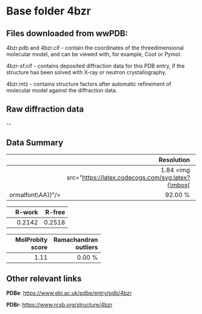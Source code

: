 # Base folder 4bzr

## Files downloaded from wwPDB:

4bzr.pdb and 4bzr.cif - contain the coordinates of the threedimensional molecular model, and can be viewed with, for example, Coot or Pymol.

4bzr-sf.cif - contains deposited diffraction data for this PDB entry, if the structure has been solved with X-ray or neutron crystallography.

4bzr.mtz - contains structure factors after automatic refinement of molecular model against the diffraction data.

## Raw diffraction data

--<br> 

## Data Summary
|   | Resolution | Completeness| I/sigma |
|---|-------------:|----------------:|--------------:|
|   |1.84 <img src="https://latex.codecogs.com/svg.latex?{\mbox{
ormalfont\AA}}"/>|92.00 %|<img width=50/>10.20|

|   | **R-work**| **R-free**   
|---|-------------:|----------------:|           
||0.2142|0.2518|

|   |**MolProbity<br>score**| **Ramachandran<br>outliers** 
|---|-------------:|----------------:|
||1.11|0.00 %|

## Other relevant links 
**PDBe**:  https://www.ebi.ac.uk/pdbe/entry/pdb/4bzr
 
**PDBr**: https://www.rcsb.org/structure/4bzr 


